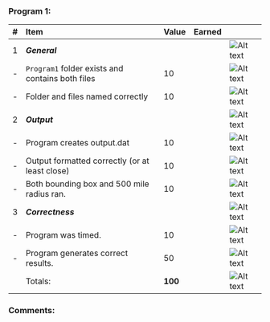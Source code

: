 ### Program 1:
| #   | Item                                             | Value   | Earned   |                |
|:----|:-------------------------------------------------|:--------|:---------|:---------------|
| 1   | ***General***                                    |         |          | ![Alt text][1] |
| -   | `Program1` folder exists and contains both files | 10      |          | ![Alt text][1] |
| -   | Folder and files named correctly                 | 10      |          | ![Alt text][1] |
| 2   | ***Output***                                     |         |          | ![Alt text][1] |
| -   | Program creates output.dat                       | 10      |          | ![Alt text][1] |
| -   | Output formatted correctly (or at least close)   | 10      |          | ![Alt text][1] |
| -   | Both bounding box and 500 mile radius ran.       | 10      |          | ![Alt text][1] |
| 3   | ***Correctness***                                |         |          | ![Alt text][1] |
| -   | Program was timed.                               | 10      |          | ![Alt text][1] |
| -   | Program generates correct results.               | 50      |          | ![Alt text][1] |
|     | Totals:                                          | **100** |          | ![Alt text][1] |
### Comments:
```

```

[1]: http://f.cl.ly/items/3E231i211n2E042B1U3K/right.png  "Correct"
[2]: http://f.cl.ly/items/2X473C1Q1F2x3S1E4231/wrong.gif  "Incorrect"
[3]: http://f.cl.ly/items/1A0d2Q1J1N1u0C3g0C1s/null.gif  "Errors"
